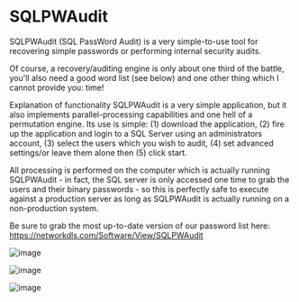# SQLPWAudit
SQLPWAudit (SQL PassWord Audit) is a very simple-to-use tool for recovering simple passwords or performing internal security audits.

Of course, a recovery/auditing engine is only about one third of the battle, you'll also need a good word list (see below) and one other thing which I cannot provide you: time!

Explanation of functionality
SQLPWAudit is a very simple application, but it also implements parallel-processing capabilities and one hell of a permutation engine. Its use is simple: (1) download the application, (2) fire up the application and login to a SQL Server using an administrators account, (3) select the users which you wish to audit, (4) set advanced settings/or leave them alone then (5) click start.

All processing is performed on the computer which is actually running SQLPWAudit - in fact, the SQL server is only accessed one time to grab the users and their binary passwords - so this is perfectly safe to execute against a production server as long as SQLPWAudit is actually running on a non-production system.

Be sure to grab the most up-to-date version of our password list here: https://networkdls.com/Software/View/SQLPWAudit


![image](https://github.com/NTDLS/SQLPWAudit/assets/11428567/580223ef-5e48-4a34-acda-283f54cb6cd8)

![image](https://github.com/NTDLS/SQLPWAudit/assets/11428567/6e0fc3fa-b804-4635-b916-2ca975904a29)

![image](https://github.com/NTDLS/SQLPWAudit/assets/11428567/bfad6a67-86e7-4e49-80e5-169d09438d36)
